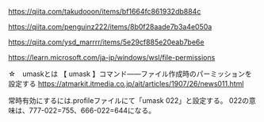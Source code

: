 


https://qiita.com/takudooon/items/bf1664fc861932db884c

https://qiita.com/penguinz222/items/8b0f28aade7b3a4e050a

https://qiita.com/ysd_marrrr/items/5e29cf885e20eab7be6e

https://learn.microsoft.com/ja-jp/windows/wsl/file-permissions


☆　umaskとは
【 umask 】コマンド――ファイル作成時のパーミッションを設定する
https://atmarkit.itmedia.co.jp/ait/articles/1907/26/news011.html

常時有効にするには.profileファイルにて「umask 022」と設定する。
022の意味は、777-022=755、666-022=644になる。

